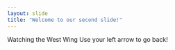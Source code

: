 ```yaml
---
layout: slide
title: "Welcome to our second slide!"
---
```

Watching the West Wing
Use your left arrow to go back!
